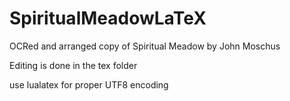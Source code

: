 # SpiritualMeadowLaTeX

OCRed and arranged copy of Spiritual Meadow by John Moschus

Editing is done in the tex folder

use lualatex for proper UTF8 encoding
